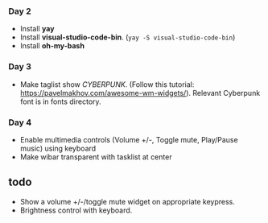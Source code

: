 ### Day 2
- Install __yay__
- Install __visual-studio-code-bin__. (`yay -S visual-studio-code-bin`)
- Install __oh-my-bash__

### Day 3
- Make taglist show _CYBERPUNK_. (Follow this tutorial: https://pavelmakhov.com/awesome-wm-widgets/). Relevant Cyberpunk font is in fonts directory.


### Day 4
- Enable multimedia controls (Volume +/-, Toggle mute, Play/Pause music) using keyboard
- Make wibar transparent with tasklist at center

todo
----
- Show a volume +/-/toggle mute widget on appropriate keypress.
- Brightness control with keyboard.
